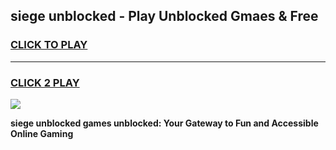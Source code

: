 
## siege unblocked - Play Unblocked Gmaes & Free
<h3>
<a href="https://news.freeplayer.one?title=siege_unblocked&ref=23F">CLICK TO PLAY</a></h3>
<hr>

<h3>
<a href="https://news.freeplayer.one?title=siege_unblocked&ref=23F">CLICK 2 PLAY</a>
  
</h3>

<a href="https://news.freeplayer.one?title=siege_unblocked&ref=23F/"><img src="https://clearcache.store/games.png"></a>


**siege unblocked games unblocked: Your Gateway to Fun and Accessible Online Gaming**

